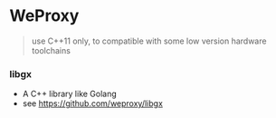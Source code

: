 # WeProxy

> use  C++11 only, to compatible with some low version hardware toolchains



### libgx

* A C++ library like Golang
* see https://github.com/weproxy/libgx
